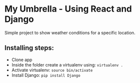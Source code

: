 # My Umbrella - Using React and Django
Simple project to show weather conditions for a specific location.

## Installing steps:
- Clone app
- Inside the folder create a virtualenv using: `virtualenv .`
- Activate virtualenv: `source bin/activate`
- Install Django: `pip install Django`

